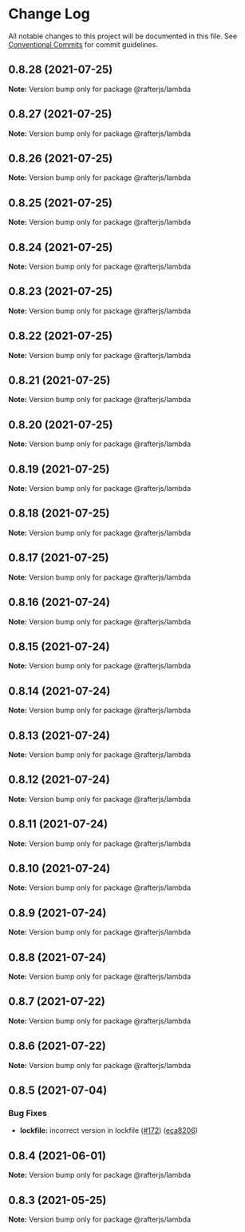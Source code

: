 # Change Log

All notable changes to this project will be documented in this file.
See [Conventional Commits](https://conventionalcommits.org) for commit guidelines.

## 0.8.28 (2021-07-25)

**Note:** Version bump only for package @rafterjs/lambda





## 0.8.27 (2021-07-25)

**Note:** Version bump only for package @rafterjs/lambda





## 0.8.26 (2021-07-25)

**Note:** Version bump only for package @rafterjs/lambda





## 0.8.25 (2021-07-25)

**Note:** Version bump only for package @rafterjs/lambda





## 0.8.24 (2021-07-25)

**Note:** Version bump only for package @rafterjs/lambda





## 0.8.23 (2021-07-25)

**Note:** Version bump only for package @rafterjs/lambda





## 0.8.22 (2021-07-25)

**Note:** Version bump only for package @rafterjs/lambda





## 0.8.21 (2021-07-25)

**Note:** Version bump only for package @rafterjs/lambda





## 0.8.20 (2021-07-25)

**Note:** Version bump only for package @rafterjs/lambda





## 0.8.19 (2021-07-25)

**Note:** Version bump only for package @rafterjs/lambda





## 0.8.18 (2021-07-25)

**Note:** Version bump only for package @rafterjs/lambda





## 0.8.17 (2021-07-25)

**Note:** Version bump only for package @rafterjs/lambda





## 0.8.16 (2021-07-24)

**Note:** Version bump only for package @rafterjs/lambda





## 0.8.15 (2021-07-24)

**Note:** Version bump only for package @rafterjs/lambda





## 0.8.14 (2021-07-24)

**Note:** Version bump only for package @rafterjs/lambda





## 0.8.13 (2021-07-24)

**Note:** Version bump only for package @rafterjs/lambda





## 0.8.12 (2021-07-24)

**Note:** Version bump only for package @rafterjs/lambda





## 0.8.11 (2021-07-24)

**Note:** Version bump only for package @rafterjs/lambda





## 0.8.10 (2021-07-24)

**Note:** Version bump only for package @rafterjs/lambda





## 0.8.9 (2021-07-24)

**Note:** Version bump only for package @rafterjs/lambda





## 0.8.8 (2021-07-24)

**Note:** Version bump only for package @rafterjs/lambda





## 0.8.7 (2021-07-22)

**Note:** Version bump only for package @rafterjs/lambda





## 0.8.6 (2021-07-22)

**Note:** Version bump only for package @rafterjs/lambda





## 0.8.5 (2021-07-04)


### Bug Fixes

* **lockfile:** incorrect version in lockfile ([#172](https://github.com/rafterjs/rafter/issues/172)) ([eca8206](https://github.com/rafterjs/rafter/commit/eca820680574c45714a5cf56560b5f41a1553fa1))





## 0.8.4 (2021-06-01)

**Note:** Version bump only for package @rafterjs/lambda

## 0.8.3 (2021-05-25)

**Note:** Version bump only for package @rafterjs/lambda
